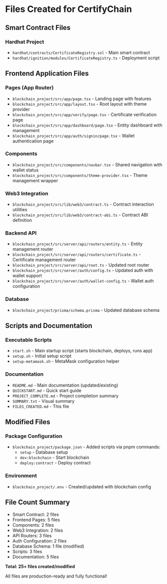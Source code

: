 # Files Created for CertifyChain

## Smart Contract Files

### Hardhat Project
- `hardhat/contracts/CertificateRegistry.sol` - Main smart contract
- `hardhat/ignition/modules/CertificateRegistry.ts` - Deployment script

## Frontend Application Files

### Pages (App Router)
- `blockchain_project/src/app/page.tsx` - Landing page with features
- `blockchain_project/src/app/layout.tsx` - Root layout with theme provider
- `blockchain_project/src/app/verify/page.tsx` - Certificate verification page
- `blockchain_project/src/app/dashboard/page.tsx` - Entity dashboard with management
- `blockchain_project/src/app/auth/signin/page.tsx` - Wallet authentication page

### Components
- `blockchain_project/src/components/navbar.tsx` - Shared navigation with wallet status
- `blockchain_project/src/components/theme-provider.tsx` - Theme management wrapper

### Web3 Integration
- `blockchain_project/src/lib/web3/contract.ts` - Contract interaction utilities
- `blockchain_project/src/lib/web3/contract-abi.ts` - Contract ABI definition

### Backend API
- `blockchain_project/src/server/api/routers/entity.ts` - Entity management router
- `blockchain_project/src/server/api/routers/certificate.ts` - Certificate management router
- `blockchain_project/src/server/api/root.ts` - Updated root router
- `blockchain_project/src/server/auth/config.ts` - Updated auth with wallet support
- `blockchain_project/src/server/auth/wallet-config.ts` - Wallet auth configuration

### Database
- `blockchain_project/prisma/schema.prisma` - Updated database schema

## Scripts and Documentation

### Executable Scripts
- `start.sh` - Main startup script (starts blockchain, deploys, runs app)
- `setup.sh` - Initial setup script
- `setup-metamask.sh` - MetaMask configuration helper

### Documentation
- `README.md` - Main documentation (updated/existing)
- `QUICKSTART.md` - Quick start guide
- `PROJECT_COMPLETE.md` - Project completion summary
- `SUMMARY.txt` - Visual summary
- `FILES_CREATED.md` - This file

## Modified Files

### Package Configuration
- `blockchain_project/package.json` - Added scripts via pnpm commands:
  - `setup` - Database setup
  - `dev:blockchain` - Start blockchain
  - `deploy:contract` - Deploy contract

### Environment
- `blockchain_project/.env` - Created/updated with blockchain config

## File Count Summary

- Smart Contract: 2 files
- Frontend Pages: 5 files
- Components: 2 files
- Web3 Integration: 2 files
- API Routers: 3 files
- Auth Configuration: 2 files
- Database Schema: 1 file (modified)
- Scripts: 3 files
- Documentation: 5 files

**Total: 25+ files created/modified**

All files are production-ready and fully functional!
